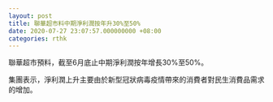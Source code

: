 ```yaml
---
layout: post
title: 聯華超市料中期淨利潤按年升30%至50%
date: 2020-07-27 23:07:57.000000000 +08:00
categories: rthk
---
```


聯華超市預料，截至6月底止中期淨利潤按年增長30%至50%。

集團表示，淨利潤上升主要由於新型冠狀病毒疫情帶來的消費者對民生消費品需求的增加。
